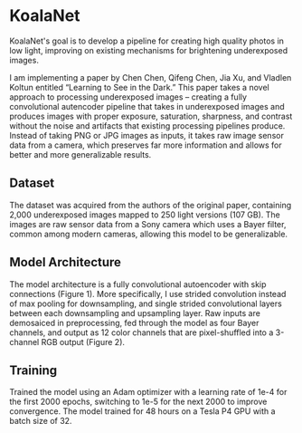 # KoalaNet
KoalaNet's goal is to develop a pipeline for creating high quality photos in low light, improving on existing mechanisms for brightening underexposed images.

I am implementing a paper by Chen Chen, Qifeng Chen, Jia Xu, and Vladlen Koltun entitled “Learning to See in the Dark.” This paper takes a novel approach to processing underexposed images – creating a fully convolutional autencoder pipeline that takes in underexposed images and produces images with proper exposure, saturation, sharpness, and contrast without the noise and artifacts that existing processing pipelines produce. Instead of taking PNG or JPG images as inputs, it takes raw image sensor data from a camera, which preserves far more information and allows for better and more generalizable results.

<h2>Dataset</h2>
The dataset was acquired from the authors of the original paper, containing 2,000 underexposed images mapped to 250 light versions (107 GB). The images are raw sensor data from a Sony camera which uses a Bayer filter, common among modern cameras, allowing this model to be generalizable.

<h2>Model Architecture</h2>
The model architecture is a fully convolutional autoencoder with skip connections (Figure 1). More specifically, I use strided convolution instead of max pooling for downsampling, and single strided convolutional layers between each downsampling and upsampling layer. Raw inputs are demosaiced in preprocessing, fed through the model as four Bayer channels, and output as 12 color channels that are pixel-shuffled into a 3-channel RGB output (Figure 2).

<h2>Training</h2>
Trained the model using an Adam optimizer with a learning rate of 1e-4 for the first 2000 epochs, switching to 1e-5  for the next 2000 to improve convergence. The model trained for 48 hours on a Tesla P4 GPU with a batch size of 32.
